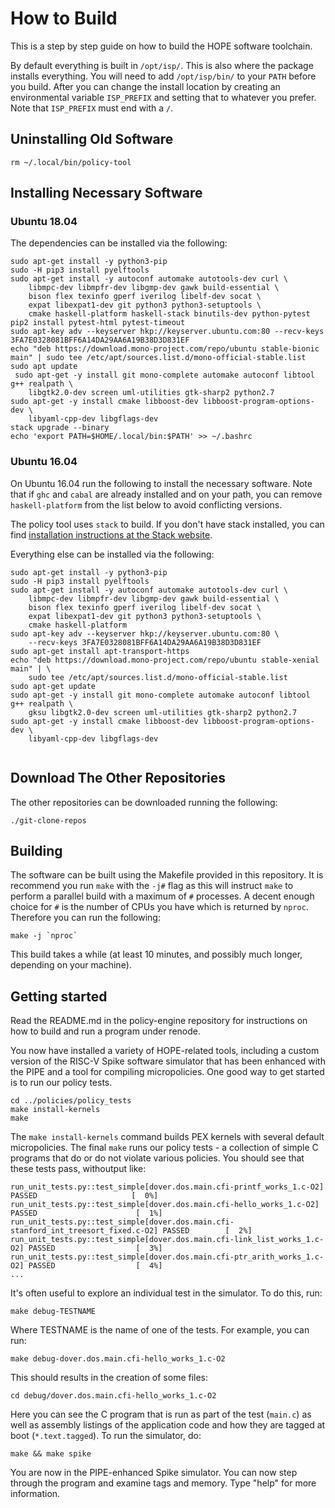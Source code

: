 # How to Build

This is a step by step guide on how to build the HOPE software toolchain.

By default everything is built in `/opt/isp/`.  This is also where the package
installs everything.  You will need to add `/opt/isp/bin/` to your `PATH` before
you build.  After you can change the install location by creating an
environmental variable `ISP_PREFIX` and setting that to whatever you prefer.
Note that `ISP_PREFIX` must end with a `/`.

## Uninstalling Old Software

`rm ~/.local/bin/policy-tool`

## Installing Necessary Software

### Ubuntu 18.04

The dependencies can be installed via the following:

```
sudo apt-get install -y python3-pip
sudo -H pip3 install pyelftools
sudo apt-get install -y autoconf automake autotools-dev curl \
    libmpc-dev libmpfr-dev libgmp-dev gawk build-essential \
    bison flex texinfo gperf iverilog libelf-dev socat \
    expat libexpat1-dev git python3 python3-setuptools \
    cmake haskell-platform haskell-stack binutils-dev python-pytest
pip2 install pytest-html pytest-timeout
sudo apt-key adv --keyserver hkp://keyserver.ubuntu.com:80 --recv-keys 3FA7E0328081BFF6A14DA29AA6A19B38D3D831EF
echo "deb https://download.mono-project.com/repo/ubuntu stable-bionic main" | sudo tee /etc/apt/sources.list.d/mono-official-stable.list
sudo apt update
 sudo apt-get -y install git mono-complete automake autoconf libtool g++ realpath \
    libgtk2.0-dev screen uml-utilities gtk-sharp2 python2.7
sudo apt-get -y install cmake libboost-dev libboost-program-options-dev \
    libyaml-cpp-dev libgflags-dev
stack upgrade --binary
echo 'export PATH=$HOME/.local/bin:$PATH' >> ~/.bashrc
```

### Ubuntu 16.04

On Ubuntu 16.04 run the following to install the necessary software.  Note that
if `ghc` and `cabal` are already installed and on your path, you can remove
`haskell-platform` from the list below to avoid conflicting versions.


The policy tool uses `stack` to build.  If you don't have stack
installed, you can find [installation instructions at the Stack
website](https://docs.haskellstack.org/en/stable/README/).

Everything else can be installed via the following:

```
sudo apt-get install -y python3-pip
sudo -H pip3 install pyelftools
sudo apt-get install -y autoconf automake autotools-dev curl \
    libmpc-dev libmpfr-dev libgmp-dev gawk build-essential \
    bison flex texinfo gperf iverilog libelf-dev socat \
    expat libexpat1-dev git python3 python3-setuptools \
    cmake haskell-platform
sudo apt-key adv --keyserver hkp://keyserver.ubuntu.com:80 \
    --recv-keys 3FA7E0328081BFF6A14DA29AA6A19B38D3D831EF
sudo apt-get install apt-transport-https  
echo "deb https://download.mono-project.com/repo/ubuntu stable-xenial main" | \
    sudo tee /etc/apt/sources.list.d/mono-official-stable.list
sudo apt-get update
sudo apt-get -y install git mono-complete automake autoconf libtool g++ realpath \
    gksu libgtk2.0-dev screen uml-utilities gtk-sharp2 python2.7
sudo apt-get -y install cmake libboost-dev libboost-program-options-dev \
    libyaml-cpp-dev libgflags-dev


```

## Download The Other Repositories

The other repositories can be downloaded running the following:

```
./git-clone-repos
```

## Building

The software can be built using the Makefile provided in this repository.  It is
recommend you run `make` with the `-j#` flag as this will instruct `make` to
perform a parallel build with a maximum of `#` processes.  A decent enough
choice for `#` is the number of CPUs you have which is returned by `nproc`.
Therefore you can run the following:

```
make -j `nproc`
```

This build takes a while (at least 10 minutes, and possibly much longer,
depending on your machine).


## Getting started

Read the README.md in the policy-engine repository for instructions on how to
build and run a program under renode.

You now have installed a variety of HOPE-related tools, including a custom
version of the RISC-V Spike software simulator that has been enhanced with the
PIPE and a tool for compiling micropolicies.  One good way to get started is to
run our policy tests.

```
cd ../policies/policy_tests
make install-kernels
make
```

The `make install-kernels` command builds PEX kernels with several default
micropolicies.  The final `make` runs our policy tests - a collection of simple
C programs that do or do not violate various policies.  You should see that
these tests pass, withoutput like:

```
run_unit_tests.py::test_simple[dover.dos.main.cfi-printf_works_1.c-O2] PASSED                     [  0%]
run_unit_tests.py::test_simple[dover.dos.main.cfi-hello_works_1.c-O2] PASSED                      [  1%]
run_unit_tests.py::test_simple[dover.dos.main.cfi-stanford_int_treesort_fixed.c-O2] PASSED        [  2%]
run_unit_tests.py::test_simple[dover.dos.main.cfi-link_list_works_1.c-O2] PASSED                  [  3%]
run_unit_tests.py::test_simple[dover.dos.main.cfi-ptr_arith_works_1.c-O2] PASSED                  [  4%]
...
```

It's often useful to explore an individual test in the simulator.  To do this, run:

```
make debug-TESTNAME
```

Where TESTNAME is the name of one of the tests.  For example, you can run:

```
make debug-dover.dos.main.cfi-hello_works_1.c-O2
```

This should results in the creation of some files:

```
cd debug/dover.dos.main.cfi-hello_works_1.c-O2
```

Here you can see the C program that is run as part of the test (`main.c`) as
well as assembly listings of the application code and how they are tagged at
boot (`*.text.tagged`).  To run the simulator, do:

```
make && make spike
```

You are now in the PIPE-enhanced Spike simulator.  You can now step through the
program and examine tags and memory.  Type "help" for more information.
